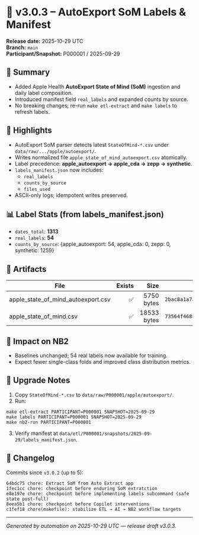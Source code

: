 # 🚀 v3.0.3 – AutoExport SoM Labels & Manifest

**Release date:** 2025-10-29 UTC  
**Branch:** `main`  
**Participant/Snapshot:** P000001 / 2025-09-29

## 🔧 Summary

- Added Apple Health **AutoExport State of Mind (SoM)** ingestion and daily label composition.
- Introduced manifest field `real_labels` and expanded counts by source.
- No breaking changes; re-run `make etl-extract` and `make labels` to refresh labels.

## 🧩 Highlights

- AutoExport SoM parser detects latest `StateOfMind-*.csv` under `data/raw/.../apple/autoexport/`.
- Writes normalized file `apple_state_of_mind_autoexport.csv` atomically.
- Label precedence: **apple_autoexport → apple_cda → zepp → synthetic**.
- `labels_manifest.json` now includes:
  - `real_labels`
  - `counts_by_source`
  - `files_used`
- ASCII-only logs; idempotent writes preserved.

## 📊 Label Stats (from labels_manifest.json)

- `dates_total`: **1313**
- `real_labels`: **54**
- `counts_by_source`: {apple_autoexport: 54, apple_cda: 0, zepp: 0, synthetic: 1259}

## 📁 Artifacts

| File                               | Exists |        Size | SHA256                                                             |
| ---------------------------------- | -----: | ----------: | ------------------------------------------------------------------ |
| apple_state_of_mind_autoexport.csv |     ✅ |  5750 bytes | `2bac8a1a7ae8e0153b386a3f0b1787bde39a10fb01bee88882597484f9878716` |
| apple_state_of_mind.csv            |     ✅ | 18533 bytes | `73564f468820e30be9ea94cc541d99a466d59be16518f621626feacfe23bc961` |

## 🧪 Impact on NB2

- Baselines unchanged; 54 real labels now available for training.
- Expect fewer single-class folds and improved class distribution metrics.

## 🔄 Upgrade Notes

1. Copy `StateOfMind-*.csv` to `data/raw/P000001/apple/autoexport/`.
2. Run:

```
make etl-extract PARTICIPANT=P000001 SNAPSHOT=2025-09-29
make labels PARTICIPANT=P000001 SNAPSHOT=2025-09-29
make nb2-run PARTICIPANT=P000001
```

3. Verify manifest at `data/etl/P000001/snapshots/2025-09-29/labels_manifest.json`.

## 📝 Changelog

Commits since `v3.0.2` (up to 5):

```
64bdc75 chore: Extract SoM from Auto Extract app
1fec1cc chore: checkpoint before enduring SoM extratction
e8e197e chore: checkpoint before implementing labels subcommand (safe state post-full)
8eea5b1 chore: checkpoint before Copilot interventions
c1fef18 chore(makefile): stabilize ETL → AI → NB2 workflow targets
```

---

_Generated by automation on 2025-10-29 UTC — release draft v3.0.3._
